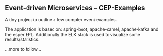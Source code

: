 Event-driven Microservices – CEP-Examples
------------

A tiny project to outline a few complex event examples.

The application is based on:
spring-boot, apache-camel, apache-kafka and the esper EPL. Additionally the ELK stack is used to visualize some results/statistics.

...more to follow...

